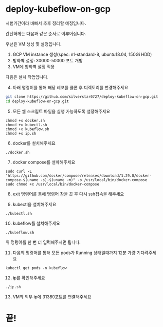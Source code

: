# deploy-kubeflow-on-gcp


시험기간이라 바빠서 추후 정리할 예정입니다.

간단하게는 다음과 같은 순서로 이루어집니다.

우선은 VM 생성 및 설정입니다.
1. GCP VM instance 생성(spec: n1-standard-8, ubuntu18.04, 150Gi HDD)
2. 방화벽 설정: 30000-50000 포트 개방
3. VM에 방화벽 설정 적용

다음은 설치 작업입니다.

4. 아래 명령어를 통해 해당 레포를 클론 후 디렉토리를 변경해주세요
~~~sh
git clone https://github.com/silverstar0727/deploy-kubeflow-on-gcp.git
cd deploy-kubeflow-on-gcp.git
~~~

5. 모든 쉘 스크립트 파일을 실행 가능하도록 설정해주세요
~~~
chmod +x docker.sh
chmod +x kubectl.sh
chmod +x kubeflow.sh
chmod +x ip.sh
~~~

6. docker를 설치해주세요
~~~
./docker.sh
~~~

7. docker compose를 설치해주세요
~~~
sudo curl -L "https://github.com/docker/compose/releases/download/1.29.0/docker-compose-$(uname -s)-$(uname -m)" -o /usr/local/bin/docker-compose
sudo chmod +x /usr/local/bin/docker-compose
~~~

8. exit 명령어를 통해 명령어 창을 끈 후 다시 ssh접속을 해주세요

9. kubectl을 설치해주세요
~~~
./kubectl.sh
~~~

10. kubeflow를 설치해주세요
~~~
./kubeflow.sh
~~~

위 명령어를 한 번 더 입력해주시면 됩니다.

11. 다음의 명령어를 통해 모든 pods가 Running 상태일때까지 12분 가량 기다려주세요
~~~
kubectl get pods -n kubeflow
~~~

12. ip를 확인해주세요
~~~
./ip.sh
~~~

13. VM의 외부 ip에 31380포트를 연결해주세요


# 끝!

